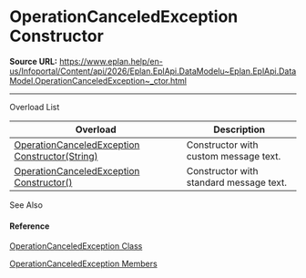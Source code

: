 # OperationCanceledException Constructor

**Source URL:** https://www.eplan.help/en-us/Infoportal/Content/api/2026/Eplan.EplApi.DataModelu~Eplan.EplApi.DataModel.OperationCanceledException~_ctor.html

---

Overload List

| Overload | Description |
| --- | --- |
| [OperationCanceledException Constructor(String)](Eplan.EplApi.DataModelu~Eplan.EplApi.DataModel.OperationCanceledException~_ctor(String).html) | Constructor with custom message text. |
| [OperationCanceledException Constructor()](Eplan.EplApi.DataModelu~Eplan.EplApi.DataModel.OperationCanceledException~_ctor().html) | Constructor with standard message text. |



See Also

#### Reference

[OperationCanceledException Class](Eplan.EplApi.DataModelu~Eplan.EplApi.DataModel.OperationCanceledException.html)
  
[OperationCanceledException Members](Eplan.EplApi.DataModelu~Eplan.EplApi.DataModel.OperationCanceledException_members.html)